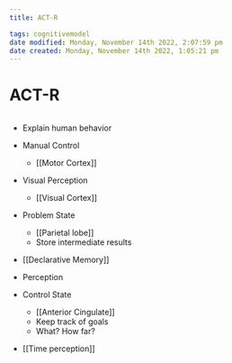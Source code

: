 ```yaml
---
title: ACT-R

tags: cognitivemodel
date modified: Monday, November 14th 2022, 2:07:59 pm
date created: Monday, November 14th 2022, 1:05:21 pm
---
```


# ACT-R
```toc
```

- Explain human behavior
- Manual Control
	- [[Motor Cortex]]
- Visual Perception
	- [[Visual Cortex]]
- Problem State
	- [[Parietal lobe]]
	- Store intermediate results
- [[Declarative Memory]]
	
- Perception
- Control State
	- [[Anterior Cingulate]]
	- Keep track of goals
	- What? How far?
- [[Time perception]]

